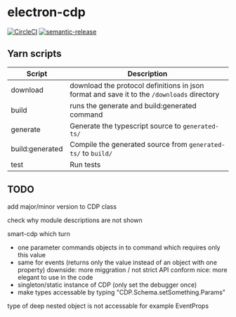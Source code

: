 # electron-cdp

[![CircleCI](https://circleci.com/gh/aight8/electron-cdp/tree/master.png?circle-token=84c03852ab9fbf2b54cfb49e919fc3addc8342c3&style=shield)]()
[![semantic-release](https://img.shields.io/badge/%20%20%F0%9F%93%A6%F0%9F%9A%80-semantic--release-e10079.svg?style=flat-square)](https://github.com/semantic-release/semantic-release)

## Yarn scripts

| Script | Description |
|-|-|
| download | download the protocol definitions in json format and save it to the ```/downloads``` directory |
| build | runs the generate and build:generated command |
| generate | Generate the typescript source to ```generated-ts/``` |
| build:generated | Compile the generated source from ```generated-ts/``` to ```build/``` |
| test | Run tests |

## TODO

add major/minor version to CDP class

check why module descriptions are not shown

smart-cdp which turn
- one parameter commands objects in to command which requires only this value
- same for events (returns only the value instead of an object with one property)
downside: more miggration / not strict API conform
nice: more elegant to use in the code
- singleton/static instance of CDP (only set the debugger once)
- make types accessable by typing "CDP.Schema.setSomething.Params"

type of deep nested object is not accessable for example EventProps
